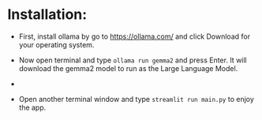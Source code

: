 # Installation:

- First, install ollama by go to https://ollama.com/ and click Download for your operating system.

- Now open terminal and type `ollama run gemma2` and press Enter. It will download the gemma2 model to run as the Large Language Model.

- 

- Open another terminal window and type `streamlit run main.py` to enjoy the app.